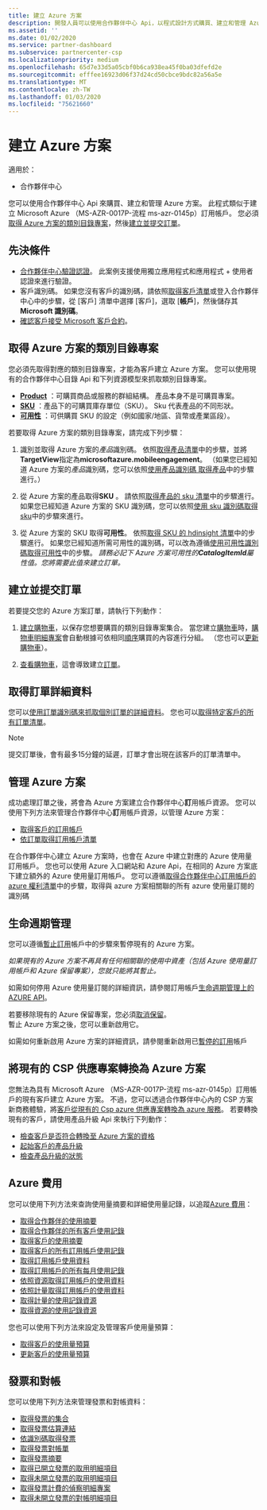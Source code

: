 ```yaml
---
title: 建立 Azure 方案
description: 開發人員可以使用合作夥伴中心 Api，以程式設計方式購買、建立和管理 Azure 方案。
ms.assetid: ''
ms.date: 01/02/2020
ms.service: partner-dashboard
ms.subservice: partnercenter-csp
ms.localizationpriority: medium
ms.openlocfilehash: 65d7e33d5a05cbf0b6ca938ea45f0ba03dfefd2e
ms.sourcegitcommit: efffee16923d06f37d24cd50cbce9bdc82a56a5e
ms.translationtype: MT
ms.contentlocale: zh-TW
ms.lasthandoff: 01/03/2020
ms.locfileid: "75621660"
---
```

# <a name="create-an-azure-plan"></a>建立 Azure 方案

適用於：

* 合作夥伴中心

您可以使用合作夥伴中心 Api 來購買、建立和管理 Azure 方案。 此程式類似于建立 Microsoft Azure （MS-AZR-0017P-流程 ms-azr-0145p）訂用帳戶。 您必須[取得 Azure 方案的類別目錄專案](#get-the-catalog-item-for-azure-plan)，然後[建立並提交訂單](#create-and-submit-an-order)。

## <a name="prerequisites"></a>先決條件

* [合作夥伴中心驗證認證](partner-center-authentication.md)。 此案例支援使用獨立應用程式和應用程式 + 使用者認證來進行驗證。
* 客戶識別碼。 如果您沒有客戶的識別碼，請依照[取得客戶清單](get-a-list-of-customers.md)或登入合作夥伴中心中的步驟，從 [客戶] 清單中選擇 [客戶]，選取 [**帳戶**]，然後儲存其**Microsoft 識別碼**。
* [確認客戶接受 Microsoft 客戶合約](https://docs.microsoft.com/partner-center/confirm-customer-agreement)。

## <a name="get-the-catalog-item-for-azure-plan"></a>取得 Azure 方案的類別目錄專案

您必須先取得對應的類別目錄專案，才能為客戶建立 Azure 方案。 您可以使用現有的合作夥伴中心目錄 Api 和下列資源模型來抓取類別目錄專案。

* **[Product](product-resources.md#product)** ：可購買商品或服務的群組結構。 產品本身不是可購買專案。
* **[SKU](product-resources.md#sku)** ：產品下的可購買庫存單位（SKU）。 Sku 代表產品的不同形狀。
* **[可用性](product-resources.md#availability)** ：可供購買 SKU 的設定（例如國家/地區、貨幣或產業區段）。

若要取得 Azure 方案的類別目錄專案，請完成下列步驟：

1. 識別並取得 Azure 方案的*產品*識別碼。 依照[取得產品清單](get-a-list-of-products.md)中的步驟，並將**TargetView**指定為**microsoftazure.mobileengagement**。 （如果您已經知道 Azure 方案的*產品*識別碼，您可以依照[使用產品識別碼 取得產品](get-a-product-by-id.md)中的步驟進行。）

2. 從 Azure 方案的產品取得**SKU** 。 請依照[取得產品的 sku 清單](get-a-list-of-skus-for-a-product.md)中的步驟進行。 如果您已經知道 Azure 方案的 SKU 識別碼，您可以依照[使用 sku 識別碼取得 sku](get-a-sku-by-id.md)中的步驟來進行。

3. 從 Azure 方案的 SKU 取得**可用性**。 依照[取得 SKU 的 hdinsight 清單](get-a-list-of-availabilities-for-a-sku.md)中的步驟進行。 如果您已經知道所需可用性的識別碼，可以改為遵循[使用可用性識別碼取得可用性](get-an-availability-by-id.md)中的步驟。 *請務必記下 Azure 方案可用性的**CatalogItemId**屬性值。您將需要此值來建立訂單。*

## <a name="create-and-submit-an-order"></a>建立並提交訂單

若要提交您的 Azure 方案訂單，請執行下列動作：

1. [建立購物車](create-a-cart.md)，以保存您想要購買的類別目錄專案集合。 當您建立[購物車](cart-resources.md#cart)時，[購物車明細專案](cart-resources.md#cartlineitem)會自動根據可依相同[順序](order-resources.md#order)購買的內容進行分組。 （您也可以[更新購物車](update-a-cart.md)）。

2. [查看購物車](checkout-a-cart.md)，這會導致建立[訂單](order-resources.md#order)。

## <a name="get-order-details"></a>取得訂單詳細資料

您可以[使用訂單識別碼來抓取個別訂單的詳細資料](get-an-order-by-id.md)。 您也可以[取得特定客戶的所有訂單清單](get-all-of-a-customer-s-orders.md)。

>[!NOTE]
>提交訂單後，會有最多15分鐘的延遲，訂單才會出現在該客戶的訂單清單中。

## <a name="manage-azure-plans"></a>管理 Azure 方案

成功處理訂單之後，將會為 Azure 方案建立合作夥伴中心**訂**用帳戶資源。 您可以使用下列方法來管理合作夥伴中心**訂**用帳戶資源，以管理 Azure 方案：

* [取得客戶的訂用帳戶](get-all-of-a-customer-s-subscriptions.md)
* [依訂單取得訂用帳戶清單](get-a-list-of-subscriptions-by-order.md)

在合作夥伴中心建立 Azure 方案時，也會在 Azure 中建立對應的 Azure 使用量訂用帳戶。 您也可以使用 Azure 入口網站和 Azure Api，在相同的 Azure 方案底下建立額外的 Azure 使用量訂用帳戶。 您可以遵循[取得合作夥伴中心訂用帳戶的 azure 權利清單](get-a-list-of-azure-entitlements-for-subscription.md)中的步驟，取得與 azure 方案相關聯的所有 azure 使用量訂閱的識別碼

## <a name="lifecycle-management"></a>生命週期管理

您可以遵循[暫止訂用](suspend-a-subscription.md)帳戶中的步驟來暫停現有的 Azure 方案。

*如果現有的 Azure 方案不再具有任何相關聯的使用中資產（包括 Azure 使用量訂用帳戶和 Azure 保留專案），您就只能將其暫止。*

如需如何停用 Azure 使用量訂閱的詳細資訊，請參閱訂用帳戶[生命週期管理上的 AZURE API](https://docs.microsoft.com/rest/api/resources/subscriptions)。

若要移除現有的 Azure 保留專案，您必須[取消保留](https://docs.microsoft.com/partner-center/azure-reservations-manage#cancel-or-exchange-a-reservation)。  
暫止 Azure 方案之後，您可以重新啟用它。

如需如何重新啟用 Azure 方案的詳細資訊，請參閱重新啟用已[暫停的訂用](reactivate-a-suspended-a-subscription.md)帳戶

## <a name="transition-existing-csp-offers-to-azure-plan"></a>將現有的 CSP 供應專案轉換為 Azure 方案

您無法為具有 Microsoft Azure （MS-AZR-0017P-流程 ms-azr-0145p）訂用帳戶的現有客戶建立 Azure 方案。 不過，您可以透過合作夥伴中心內的 CSP 方案新商務體驗，將[客戶從現有的 Csp azure 供應專案轉換為 azure 服務](https://docs.microsoft.com/partner-center/azure-plan-transition)。 若要轉換現有的客戶，請使用產品升級 Api 來執行下列動作：

* [檢查客戶是否符合轉換至 Azure 方案的資格](get-eligibility-for-product-upgrade.md)
* [起始客戶的產品升級](create-product-upgrade-entity.md)
* [檢查產品升級的狀態](get-product-upgrade-status.md)

## <a name="azure-spending"></a>Azure 費用

您可以使用下列方法來查詢使用量摘要和詳細使用量記錄，以追蹤[Azure 費用](azure-spending.md)：

* [取得合作夥伴的使用摘要](get-a-partner-usage-summary.md)
* [取得合作夥伴的所有客戶使用記錄](get-a-customer-s-usage-records.md)
* [取得客戶的使用摘要](get-a-customer-usage-summary.md)
* [取得客戶的所有訂用帳戶使用記錄](get-a-customer-subscription-s-usage-records.md)
* [取得訂用帳戶使用資料](get-a-customer-subscription-usage-summary.md)
* [取得訂用帳戶的所有每月使用記錄](get-all-monthly-usage-records-for-a-subscription.md)
* [依照資源取得訂用帳戶的使用資料](get-a-customer-subscription-resource-usage-records.md)
* [依照計量取得訂用帳戶的使用資料](get-a-customer-subscription-meter-usage-records.md)
* [取得計量的使用記錄資源](meter-usage-resources.md)
* [取得資源的使用記錄資源](resource-usage-resources.md)

您也可以使用下列方法來設定及管理客戶使用量預算：

* [取得客戶的使用量預算](get-a-customer-s-usage-spending-budget.md)
* [更新客戶的使用量預算](update-a-customer-s-usage-spending-budget.md)

## <a name="invoice-and-reconciliation"></a>發票和對帳

您可以使用下列方法來管理發票和對帳資料：

* [取得發票的集合](get-a-collection-of-invoices.md)
* [取得發票估算連結](get-invoice-estimate-links.md)
* [依識別碼取得發票](get-invoice-by-id.md)
* [取得發票對帳單](get-invoice-statement.md)
* [取得發票摘要](get-invoice-summaries.md)
* [取得已開立發票的取用明細項目](get-invoice-billed-consumption-lineitems.md)
* [取得未開立發票的取用明細項目](get-invoice-unbilled-consumption-lineitems.md)
* [取得發票計費的偵察明細專案](get-invoiceline-items.md)
* [取得未開立發票的對帳明細項目](get-invoice-unbilled-recon-lineitems.md)
